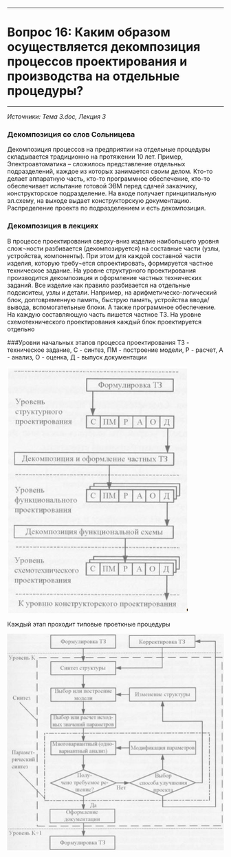 ___
# Вопрос 16:	Каким образом осуществляется декомпозиция процессов проектирования и производства на отдельные процедуры?
___

*Источники: Тема 3.doc, Лекция 3*

### Декомпозиция со слов Сольницева
Декомпозиция процессов на предприятии на отдельные процедуры складывается традиционно на протяжении 10 лет. 
Пример, Электроавтоматика – сложилось представление отдельных подразделений, каждое из которых занимается своим делом. 
Кто-то делает аппаратную часть, кто-то программное обеспечение, кто-то обеспечивает испытание готовой ЭВМ перед сдачей заказчику, конструкторское подразделение.
На входе получает принципиальную эл.схему, на выходе выдает конструкторскую документацию. 
Распределение проекта по подразделением и есть декомпозиция.

### Декомпозиция в лекциях
В процессе проектирования сверху-вниз изделие наибольшего уровня слож¬ности разбивается (декомпозируется) на составные части (узлы, устройства, компоненты).
При этом для каждой составной части изделия, которую требу¬ется спроектировать, формируется частное техническое задание.
На уровне структурного проектирования производится декомпозиция и оформление частных технических заданий. 
Все изделие как правило разбивается на отдельные подсиситеы, узлы и детали. 
Например, на арифметическо-логический блок, долговременную память, быструю память, устройства ввода/вывода, вспомогательные блоки. А также программное обеспечение. 
На каждую составляющую часть пишется частное ТЗ. 
На уровне схемотехнического проектирования каждый блок проектируется отдельно 

###Уровни начальных этапов процесса проектирования
ТЗ - техническое задание, 
С - синтез, ПМ - построение модели, Р - расчет, А - анализ, О - оценка, 
Д - выпуск документации

![logo](../resources/imgs/16-0.JPG)

Каждый этап проходит типовые проеткные процедуры

![logo](../resources/imgs/16-1.JPG)
